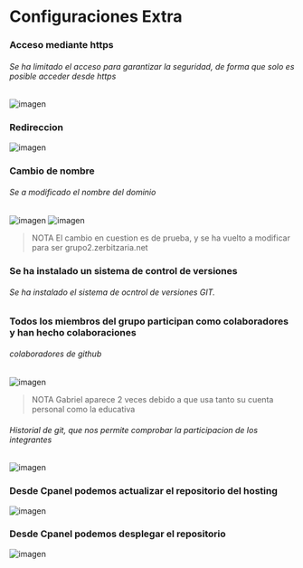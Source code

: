 # Configuraciones Extra

### Acceso mediante https

###### Se ha limitado el acceso para garantizar la seguridad, de forma que solo es posible acceder desde https

![imagen](https://user-images.githubusercontent.com/95285641/214049021-d7ab9d6d-82c0-478c-8f99-d6e72d9559cd.png)

### Redireccion

![imagen](https://user-images.githubusercontent.com/95285641/214412293-bea1013a-b0e2-4ff3-99c4-463e10ccd441.png)

### Cambio de nombre 

###### Se a modificado el nombre del dominio 

![imagen](https://user-images.githubusercontent.com/95285641/214116460-f00d3386-5ea6-45e5-876c-49b6fcf838d3.png)
![imagen](https://user-images.githubusercontent.com/95285641/214116489-34c7b9f5-ccfb-4990-a884-f5877d96fa9f.png)

> NOTA
> El cambio en cuestion es de prueba, y se ha vuelto a modificar para ser grupo2.zerbitzaria.net

### Se ha instalado un sistema de control de versiones

###### Se ha instalado el sistema de ocntrol de versiones GIT.

### Todos los miembros del grupo participan como colaboradores y han hecho colaboraciones

###### colaboradores de github

![imagen](https://user-images.githubusercontent.com/95285641/214141293-b9ef2679-1c7b-4900-80ff-f2a54ba0a589.png)

> NOTA 
> Gabriel aparece 2 veces debido a que usa tanto su cuenta personal como la educativa

###### Historial de git, que nos permite comprobar la participacion de los integrantes

![imagen](https://user-images.githubusercontent.com/95285641/214142201-879ff76e-19a9-45cf-9249-56e4d7e0dba7.png)


### Desde Cpanel podemos actualizar el repositorio del hosting

![imagen](https://user-images.githubusercontent.com/95285641/214141489-6c49cc07-95c4-4948-bff0-661921f9f862.png)

### Desde Cpanel podemos desplegar el repositorio

![imagen](https://user-images.githubusercontent.com/95285641/214141697-dbc1bfaa-a09f-450a-831e-5e5f91c735d3.png)




